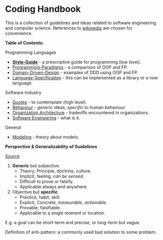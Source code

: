 # Coding Handbook

This is a collection of guidelines and ideas related to software engineering and computer science. References to [wikipedia](https://en.wikipedia.org/wiki/Wikipedia:About) are chosen for convenience.



**Table of Contents:**

Programming Languages

* [**Style-Guide**](style-guide.md) - a prescriptive guide for programming (low level).
* [Programming-Paradigms](programming-paradigms.md) - a comparison of OOP and FP.
* [Domain-Driven-Design](domain-driven-design.md) - examples of DDD using OOP and FP.
* [Language-Specification](language-spec.md) - this can be implemented as a library or a new language.

Software Industry

* [Quotes](quotes.md) - to contemplate (high level).
* [Behaviour](behaviour.md) - *generic* ideas, *specific* to human behaviour.
* [Organization Architecture](organization-architecture.md) - tradeoffs encountered in organizations.
* [Software Engineering](software-engineering.md) - what is it.

General

- [Modeling](modelling.md) - theory about models.





**Perspective & Generalizability of Guidelines**

[Source](https://twitter.com/johncutlefish/status/1406534814673477633)

1. **Generic** but subjective.
    - Theory, Principle, doctrine, culture.
    - Implicit, feeling, *can be sensed*.
    - Difficult to prove or falsify.
    - Applicable always and anywhere.
2. Objective but **specific**.
    - Practice, habit, skill.
    - Explicit, Concrete, *measurable*, *actionable*.
    - Provable, falsifiable.
    - Applicable to a single moment or location.

E.g. a goal can be short-term and precise, or long-term but vague.



Definition of anti-pattern: a commonly used bad solution to some problem.
